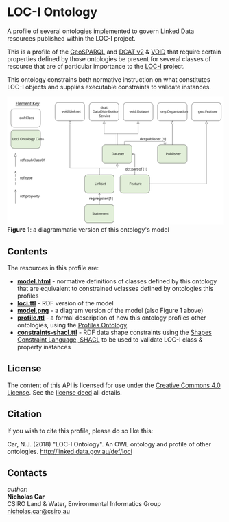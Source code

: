 # LOC-I Ontology
A profile of several ontologies implemented to govern Linked Data resources published within the LOC-I project.

This is a profile of the [GeoSPARQL](http://www.opengeospatial.org/standards/geosparql) and [DCAT v2](https://www.w3.org/TR/vocab-dcat-2/) & [VOID](http://www.w3.org/TR/void/) that require certain properties defined by those ontologies be present for several classes of resource that are of particular importance to the [LOC-I](https://confluence.csiro.au/display/DIPAAnalyticHubs/Location+Integration+Capability+Loc-I) project.

This ontology constrains both normative instruction on what constitutes LOC-I objects and supplies executable constraints to validate instances.

![](images/model.svg)
**Figure 1**: a diagrammatic version of this ontology's model

## Contents
The resources in this profile are:
* **[model.html](loci.html)** - normative definitions of classes defined by this ontology that are equivalent to constrained vclasses defined by ontologies this profiles
* **[loci.ttl](model.ttl)** - RDF version of the model
* **[model.png](images/model.png)** - a diagram version of the model (also Figure 1 above)
* **[profile.ttl](profile.ttl)** - a formal description of how this ontology profiles other ontologies, using the [Profiles Ontology](https://w3c.github.io/dxwg/profilesont/)
* **[constraints-shacl.ttl](constraints-shacl.ttl)** - RDF data shape constraints using the [Shapes Constraint Language, SHACL](https://www.w3.org/TR/shacl/) to be used to validate LOC-I class & property instances


## License
The content of this API is licensed for use under the [Creative Commons 4.0 License](https://creativecommons.org/licenses/by/4.0/). See the [license deed](LICENSE) all details.


## Citation
If you wish to cite this profile, please do so like this:

Car, N.J. (2018) "LOC-I Ontology". An OWL ontology and profile of other ontologies. http://linked.data.gov.au/def/loci


## Contacts
*author*:  
**Nicholas Car**  
CSIRO Land & Water, Environmental Informatics Group  
<nicholas.car@csiro.au>
